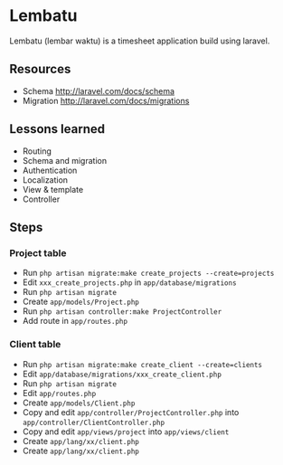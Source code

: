 # Lembatu

Lembatu (lembar waktu) is a timesheet application build using laravel.

## Resources

- Schema http://laravel.com/docs/schema
- Migration http://laravel.com/docs/migrations

## Lessons learned

- Routing
- Schema and migration
- Authentication
- Localization
- View & template
- Controller

## Steps

### Project table

- Run `php artisan migrate:make create_projects --create=projects`
- Edit `xxx_create_projects.php` in `app/database/migrations`
- Run `php artisan migrate`
- Create `app/models/Project.php`
- Run `php artisan controller:make ProjectController`
- Add route in `app/routes.php`

### Client table

- Run `php artisan migrate:make create_client --create=clients`
- Edit `app/database/migrations/xxx_create_client.php`
- Run `php artisan migrate`
- Edit `app/routes.php`
- Create `app/models/Client.php`
- Copy and edit `app/controller/ProjectController.php` into `app/controller/ClientController.php`
- Copy and edit `app/views/project` into `app/views/client`
- Create `app/lang/xx/client.php`
- Create `app/lang/xx/client.php`
